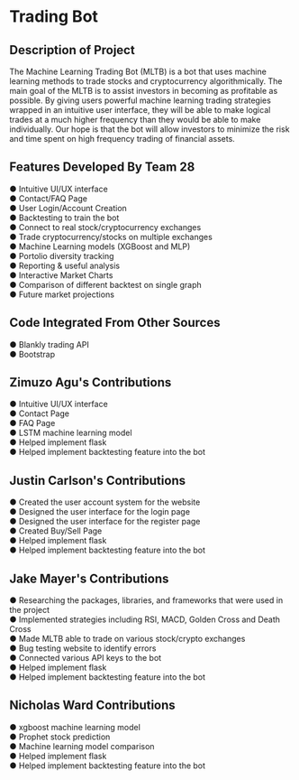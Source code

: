 # Trading Bot


## Description of Project
The Machine Learning Trading Bot (MLTB) is a bot that uses machine learning methods to trade stocks and cryptocurrency algorithmically. The main goal of the MLTB is to assist investors in becoming as profitable as possible. By giving users powerful machine learning trading strategies wrapped in an intuitive user interface, they will be able to make logical trades at a much higher frequency than they would be able to make individually. Our hope is that the bot will allow investors to minimize the risk and time spent on high frequency trading of financial assets.



## Features Developed By Team 28
● Intuitive UI/UX interface <br />
● Contact/FAQ Page <br />
● User Login/Account Creation <br />
● Backtesting to train the bot <br />
● Connect to real stock/cryptocurrency exchanges <br />
● Trade cryptocurrency/stocks on multiple exchanges <br />
● Machine Learning models (XGBoost and MLP) <br />
● Portolio diversity tracking <br />
● Reporting & useful analysis <br />
● Interactive Market Charts <br />
● Comparison of different backtest on single graph <br />
● Future market projections <br />



## Code Integrated From Other Sources
● Blankly trading API <br />
● Bootstrap <br />



## Zimuzo Agu's Contributions
● Intuitive UI/UX interface <br />
● Contact Page  <br />
● FAQ Page <br />
● LSTM machine learning model <br />
● Helped implement flask <br />
● Helped implement backtesting feature into the bot <br />


## Justin Carlson's Contributions
● Created the user account system for the website <br />
● Designed the user interface for the login page <br />
● Designed the user interface for the register page <br />
● Created Buy/Sell Page <br />
● Helped implement flask <br />
● Helped implement backtesting feature into the bot <br />


## Jake Mayer's Contributions
● Researching the packages, libraries, and frameworks that were used in the project <br />
● Implemented strategies including RSI, MACD, Golden Cross and Death Cross <br />
● Made MLTB able to trade on various stock/crypto exchanges <br />
● Bug testing website to identify errors <br />
● Connected various API keys to the bot <br />
● Helped implement flask <br />
● Helped implement backtesting feature into the bot <br />


## Nicholas Ward Contributions
● xgboost machine learning model <br />
● Prophet stock prediction <br />
● Machine learning model comparison <br />
● Helped implement flask <br />
● Helped implement backtesting feature into the bot <br />
